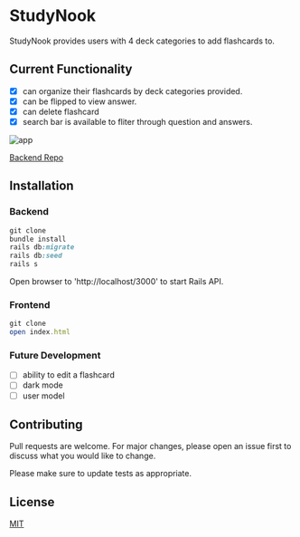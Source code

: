 # StudyNook

StudyNook provides users with 4 deck categories to add flashcards to.

## Current Functionality

- [x] can organize their flashcards by deck categories provided.
- [x] can be flipped to view answer.
- [x] can delete flashcard
- [x] search bar is available to fliter through question and answers.

![app](app.gif)

[Backend Repo]("https://github.com/ferrufinob/StudyNook-backend")

## Installation

### Backend

```ruby
git clone
bundle install
rails db:migrate
rails db:seed
rails s
```

Open browser to 'http://localhost/3000' to start Rails API.

### Frontend

```ruby
git clone
open index.html
```

### Future Development

- [ ] ability to edit a flashcard
- [ ] dark mode
- [ ] user model

## Contributing

Pull requests are welcome. For major changes, please open an issue first to discuss what you would like to change.

Please make sure to update tests as appropriate.

## License

[MIT](https://choosealicense.com/licenses/mit/)
